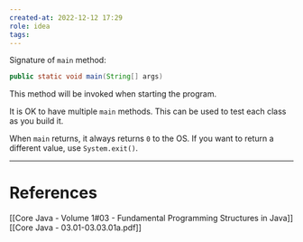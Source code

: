 ```yaml
---
created-at: 2022-12-12 17:29
role: idea
tags: 
---
```


Signature of `main` method:
```java
public static void main(String[] args)
```

This method will be invoked when starting the program.

It is OK to have multiple `main` methods. This can be used to test each class as you build it.

When `main` returns, it always returns `0` to the OS. If you want to return a different value, use `System.exit()`.

---
# References

[[Core Java - Volume 1#03 - Fundamental Programming Structures in Java]]
[[Core Java - 03.01-03.03.01a.pdf]]